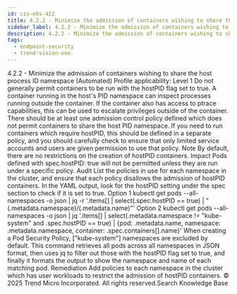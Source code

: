 ```yaml
---
id: cis-eks-422
title: 4.2.2 - Minimize the admission of containers wishing to share the host process ID namespace (Automated)
sidebar_label: 4.2.2 - Minimize the admission of containers wishing to share the host process ID namespace (Automated)
description: 4.2.2 - Minimize the admission of containers wishing to share the host process ID namespace (Automated)
tags:
  - endpoint-security
  - trend-vision-one
---
```


 4.2.2 - Minimize the admission of containers wishing to share the host process ID namespace (Automated) Profile applicability: Level 1 Do not generally permit containers to be run with the hostPID flag set to true. A container running in the host's PID namespace can inspect processes running outside the container. If the container also has access to ptrace capabilities, this can be used to escalate privileges outside of the container. There should be at least one admission control policy defined which does not permit containers to share the host PID namespace. If you need to run containers which require hostPID, this should be defined in a separate policy, and you should carefully check to ensure that only limited service accounts and users are given permission to use that policy. Note By default, there are no restrictions on the creation of hostPID containers. Impact Pods defined with spec.hostPID: true will not be permitted unless they are run under a specific policy. Audit List the policies in use for each namespace in the cluster, and ensure that each policy disallows the admission of hostPID containers. In the YAML output, look for the hostPID setting under the spec section to check if it is set to true. Option 1 kubectl get pods --all-namespaces -o json | jq -r '.items[] | select(.spec.hostPID == true) | "\(.metadata.namespace)/\(.metadata.name)"' Option 2 kubectl get pods --all-namespaces -o json | jq '.items[] | select(.metadata.namespace != "kube-system" and .spec.hostPID == true) | {pod: .metadata.name, namespace: .metadata.namespace, container: .spec.containers[].name}' When creating a Pod Security Policy, ["kube-system"] namespaces are excluded by default. This command retrieves all pods across all namespaces in JSON format, then uses jq to filter out those with the hostPID flag set to true, and finally it formats the output to show the namespace and name of each matching pod. Remediation Add policies to each namespace in the cluster which has user workloads to restrict the admission of hostPID containers. © 2025 Trend Micro Incorporated. All rights reserved.Search Knowledge Base